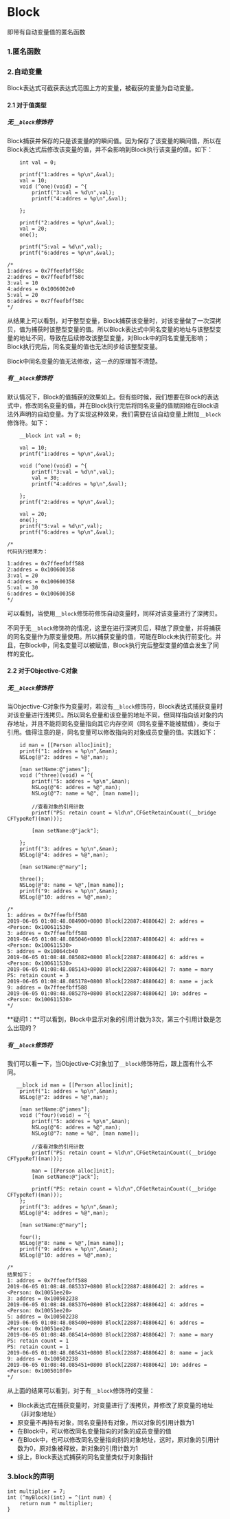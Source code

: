 # Block
即带有自动变量值的匿名函数

### 1.匿名函数

### 2.自动变量
Block表达式可截获表达式范围上方的变量，被截获的变量为自动变量。

#### 2.1 对于值类型

##### 无`__block`修饰符
Block捕获并保存的只是该变量的的瞬间值。因为保存了该变量的瞬间值，所以在Block表达式后修改该变量的值，并不会影响到Block执行该变量的值。如下：

```
    int val = 0;
    
    printf("1:addres = %p\n",&val);
    val = 10;
    void (^one)(void) = ^{
        printf("3:val = %d\n",val);
        printf("4:addres = %p\n",&val);

    };
    
    printf("2:addres = %p\n",&val);
    val = 20;
    one();
    
    printf("5:val = %d\n",val);
    printf("6:addres = %p\n",&val);

/*
1:addres = 0x7ffeefbff58c
2:addres = 0x7ffeefbff58c
3:val = 10
4:addres = 0x1006002e0
5:val = 20
6:addres = 0x7ffeefbff58c
*/

```
从结果上可以看到，对于整型变量，Block捕获该变量时，对该变量做了一次深拷贝，值为捕获时该整型变量的值。所以Block表达式中同名变量的地址与该整型变量的地址不同，导致在后续修改该整型变量，对Block中的同名变量无影响；Block执行完后，同名变量的值也无法同步给该整型变量。

Block中同名变量的值无法修改，这一点的原理暂不清楚。

##### 有`__block`修饰符

默认情况下，Block的值捕获的效果如上。但有些时候，我们想要在Block的表达式中，修改同名变量的值，并在Block执行完后将同名变量的值赋回给在Block语法外声明的自动变量。为了实现这种效果，我们需要在该自动变量上附加`__block`修饰符。如下：

```
    __block int val = 0;
    
    val = 10;
    printf("1:addres = %p\n",&val);
    
    void (^one)(void) = ^{
        printf("3:val = %d\n",val);
        val = 30;
        printf("4:addres = %p\n",&val);
        
    };
    printf("2:addres = %p\n",&val);

    val = 20;
    one();
    printf("5:val = %d\n",val);
    printf("6:addres = %p\n",&val);
    
/*
代码执行结果为：

1:addres = 0x7ffeefbff588
2:addres = 0x100600358
3:val = 20
4:addres = 0x100600358
5:val = 30
6:addres = 0x100600358
*/
```


可以看到，当使用`__block`修饰符修饰自动变量时，同样对该变量进行了深拷贝。

不同于无`__block`修饰符的情况，这里在进行深拷贝后，释放了原变量，并将捕获的同名变量作为原变量使用。所以捕获变量的值，可能在Block未执行前变化。并且，在Block中，同名变量可以被赋值，Block执行完后整型变量的值会发生了同样的变化。

#### 2.2 对于Objective-C对象

##### 无`__block`修饰符
当Objective-C对象作为变量时，若没有`__block`修饰符，Block表达式捕获变量时对该变量进行浅拷贝。所以同名变量和该变量的地址不同，但同样指向该对象的内存地址，并且不能将同名变量指向其它内存空间（同名变量不能被赋值），类似于引用。值得注意的是，同名变量可以修改指向的对象成员变量的值。实践如下：

```
    id man = [[Person alloc]init];
    printf("1: addres = %p\n",&man);
    NSLog(@"2: addres = %@",man);
    
    [man setName:@"james"];
    void (^three)(void) = ^{
        printf("5: addres = %p\n",&man);
        NSLog(@"6: addres = %@",man);
        NSLog(@"7: name = %@", [man name]);
        
        //查看对象的引用计数
        printf("PS: retain count = %ld\n",CFGetRetainCount((__bridge CFTypeRef)(man)));
        
        [man setName:@"jack"];

    };
    printf("3: addres = %p\n",&man);
    NSLog(@"4: addres = %@",man);

    [man setName:@"mary"];
    
    three();
    NSLog(@"8: name = %@",[man name]);
    printf("9: addres = %p\n",&man);
    NSLog(@"10: addres = %@",man);
    
/*
1: addres = 0x7ffeefbff588
2019-06-05 01:08:48.084900+0800 Block[22887:4880642] 2: addres = <Person: 0x100611530>
3: addres = 0x7ffeefbff588
2019-06-05 01:08:48.085046+0800 Block[22887:4880642] 4: addres = <Person: 0x100611530>
5: addres = 0x10064cb40
2019-06-05 01:08:48.085082+0800 Block[22887:4880642] 6: addres = <Person: 0x100611530>
2019-06-05 01:08:48.085143+0800 Block[22887:4880642] 7: name = mary
PS: retain count = 3
2019-06-05 01:08:48.085178+0800 Block[22887:4880642] 8: name = jack
9: addres = 0x7ffeefbff588
2019-06-05 01:08:48.085278+0800 Block[22887:4880642] 10: addres = <Person: 0x100611530>
*/
```
**疑问1：**可以看到，Block中显示对象的引用计数为3次，第三个引用计数是怎么出现的？

##### 有`__block`修饰符
我们可以看一下，当Objective-C对象加了`__block`修饰符后，跟上面有什么不同。

```
   __block id man = [[Person alloc]init];
    printf("1: addres = %p\n",&man);
    NSLog(@"2: addres = %@",man);
    
    [man setName:@"james"];
    void (^four)(void) = ^{
        printf("5: addres = %p\n",&man);
        NSLog(@"6: addres = %@",man);
        NSLog(@"7: name = %@", [man name]);
        
        //查看对象的引用计数
        printf("PS: retain count = %ld\n",CFGetRetainCount((__bridge CFTypeRef)(man)));
        
        man = [[Person alloc]init];
        [man setName:@"jack"];
        
        printf("PS: retain count = %ld\n",CFGetRetainCount((__bridge CFTypeRef)(man)));
    };
    printf("3: addres = %p\n",&man);
    NSLog(@"4: addres = %@",man);
    
    [man setName:@"mary"];
    
    four();
    NSLog(@"8: name = %@",[man name]);
    printf("9: addres = %p\n",&man);
    NSLog(@"10: addres = %@",man);
    
/*
结果如下：
1: addres = 0x7ffeefbff588
2019-06-05 01:08:48.085337+0800 Block[22887:4880642] 2: addres = <Person: 0x10051ee20>
3: addres = 0x100502238
2019-06-05 01:08:48.085376+0800 Block[22887:4880642] 4: addres = <Person: 0x10051ee20>
5: addres = 0x100502238
2019-06-05 01:08:48.085400+0800 Block[22887:4880642] 6: addres = <Person: 0x10051ee20>
2019-06-05 01:08:48.085414+0800 Block[22887:4880642] 7: name = mary
PS: retain count = 1
PS: retain count = 1
2019-06-05 01:08:48.085431+0800 Block[22887:4880642] 8: name = jack
9: addres = 0x100502238
2019-06-05 01:08:48.085451+0800 Block[22887:4880642] 10: addres = <Person: 0x1005010f0>
*/
```
从上面的结果可以看到，对于有`__block`修饰符的变量：  

- Block表达式在捕获变量时，对变量进行了浅拷贝，并修改了原变量的地址（非对象地址）
- 原变量不再持有对象，同名变量持有对象，所以对象的引用计数为1
- 在Block中，可以修改同名变量指向的对象的成员变量的值
- 在Block中，也可以修改同名变量指向别的对象地址，这时，原对象的引用计数为0，原对象被释放，新对象的引用计数为1
- 综上，Block表达式捕获的同名变量类似于对象指针


### 3.block的声明

```
int multiplier = 7;
int (^myBlock)(int) = ^(int num) {
    return num * multiplier;
}

```
